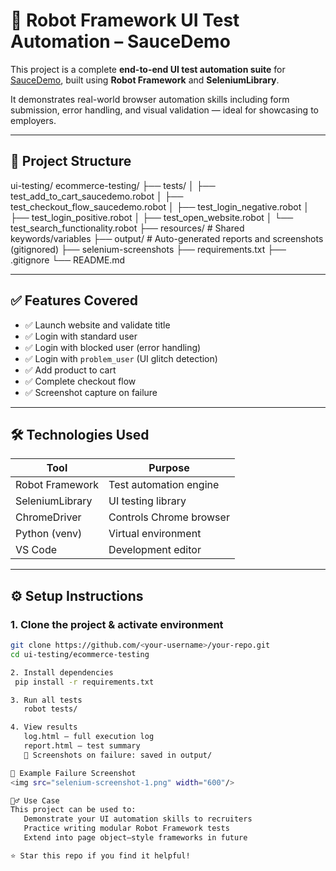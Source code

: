 # 🧪 Robot Framework UI Test Automation – SauceDemo

This project is a complete **end-to-end UI test automation suite** for [SauceDemo](https://www.saucedemo.com), built using **Robot Framework** and **SeleniumLibrary**.

It demonstrates real-world browser automation skills including form submission, error handling, and visual validation — ideal for showcasing to employers.

---

## 📁 Project Structure

ui-testing/
ecommerce-testing/
├── tests/
│ ├── test_add_to_cart_saucedemo.robot
│ ├── test_checkout_flow_saucedemo.robot
│ ├── test_login_negative.robot
│ ├── test_login_positive.robot
│ ├── test_open_website.robot
│ └── test_search_functionality.robot
├── resources/ # Shared keywords/variables 
├── output/ # Auto-generated reports and screenshots (gitignored)
├── selenium-screenshots
├── requirements.txt
├── .gitignore
└── README.md


---

## ✅ Features Covered

- ✅ Launch website and validate title
- ✅ Login with standard user
- ✅ Login with blocked user (error handling)
- ✅ Login with `problem_user` (UI glitch detection)
- ✅ Add product to cart
- ✅ Complete checkout flow
- ✅ Screenshot capture on failure

---

## 🛠 Technologies Used

| Tool              | Purpose                         |
|------------------|----------------------------------|
| Robot Framework  | Test automation engine           |
| SeleniumLibrary  | UI testing library               |
| ChromeDriver     | Controls Chrome browser          |
| Python (venv)    | Virtual environment              |
| VS Code          | Development editor               |

---

## ⚙️ Setup Instructions

### 1. Clone the project & activate environment
```bash
git clone https://github.com/<your-username>/your-repo.git
cd ui-testing/ecommerce-testing

2. Install dependencies
 pip install -r requirements.txt

3. Run all tests
   robot tests/

4. View results
   log.html – full execution log
   report.html – test summary
   📸 Screenshots on failure: saved in output/

📸 Example Failure Screenshot
<img src="selenium-screenshot-1.png" width="600"/>

🙋‍♂️ Use Case
This project can be used to:
   Demonstrate your UI automation skills to recruiters
   Practice writing modular Robot Framework tests
   Extend into page object–style frameworks in future

⭐ Star this repo if you find it helpful!

